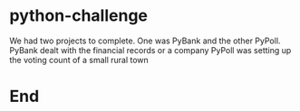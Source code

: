 # python-challenge
We had two projects to complete. One was PyBank and the other PyPoll.
PyBank dealt with the financial records or a company
PyPoll was setting up the voting count of a small rural town
# End
